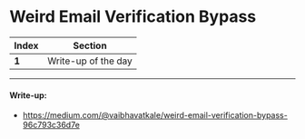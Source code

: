 # Weird Email Verification Bypass

Index | Section
--- | ---
**1** | Write-up of the day

___


#### Write-up: 

* https://medium.com/@vaibhavatkale/weird-email-verification-bypass-96c793c36d7e
